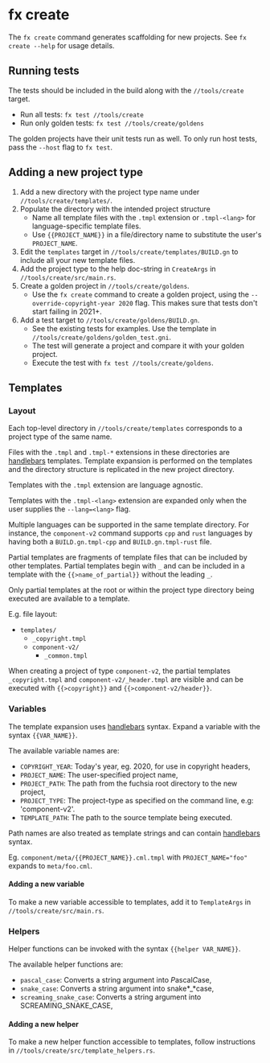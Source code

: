 # fx create

The `fx create` command generates scaffolding for new projects. See `fx create --help` for
usage details.

## Running tests

The tests should be included in the build along with the `//tools/create` target.

* Run all tests: `fx test //tools/create`
* Run only golden tests: `fx test //tools/create/goldens`

The golden projects have their unit tests run as well. To only run host tests,
pass the `--host` flag to `fx test`.

## Adding a new project type

1. Add a new directory with the project type name under `//tools/create/templates/`.
2. Populate the directory with the intended project structure
    * Name all template files with the `.tmpl` extension or `.tmpl-<lang>` for
      language-specific template files.
    * Use `{{PROJECT_NAME}}` in a file/directory name to substitute the user's `PROJECT_NAME`.
3. Edit the `templates` target in `//tools/create/templates/BUILD.gn` to include all your new
   template files.
4. Add the project type to the help doc-string in `CreateArgs` in `//tools/create/src/main.rs`.
5. Create a golden project in `//tools/create/goldens`.
    * Use the `fx create` command to create a golden project, using the `--override-copyright-year 2020`
      flag. This makes sure that tests don't start failing in 2021+.
6. Add a test target to `//tools/create/goldens/BUILD.gn`.
    * See the existing tests for examples. Use the template in `//tools/create/goldens/golden_test.gni`.
    * The test will generate a project and compare it with your golden project.
    * Execute the test with `fx test //tools/create/goldens`.

## Templates

### Layout

Each top-level directory in `//tools/create/templates` corresponds to a project type
of the same name.

Files with the `.tmpl` and `.tmpl-*` extensions in these directories are [handlebars] templates.
Template expansion is performed on the templates and the directory structure is replicated in
the new project directory.

Templates with the `.tmpl` extension are language agnostic.

Templates with the `.tmpl-<lang>` extension are expanded only when the user supplies the
`--lang=<lang>` flag.

Multiple languages can be supported in the same template directory. For instance, the
`component-v2` command supports `cpp` and `rust` languages by having both a `BUILD.gn.tmpl-cpp`
and `BUILD.gn.tmpl-rust` file.

Partial templates are fragments of template files that can be included by other templates.
Partial templates begin with `_` and can be included in a template with the `{{>name_of_partial}}`
without the leading `_`.

Only partial templates at the root or within the project type directory being executed are
available to a template.

E.g. file layout:

* `templates/`
  - `_copyright.tmpl`
  - `component-v2/`
    * `_common.tmpl`

When creating a project of type `component-v2`, the partial templates `_copyright.tmpl` and
`component-v2/_header.tmpl` are visible and can be executed with `{{>copyright}}` and
`{{>component-v2/header}}`.

### Variables

The template expansion uses [handlebars] syntax. Expand a variable with the syntax `{{VAR_NAME}}`.

The available variable names are:

* `COPYRIGHT_YEAR`: Today's year, eg. 2020, for use in copyright headers,
* `PROJECT_NAME`: The user-specified project name,
* `PROJECT_PATH`: The path from the fuchsia root directory to the new project,
* `PROJECT_TYPE`: The project-type as specified on the command line, e.g: 'component-v2'.
* `TEMPLATE_PATH`: The path to the source template being executed.

Path names are also treated as template strings and can contain [handlebars] syntax.

Eg. `component/meta/{{PROJECT_NAME}}.cml.tmpl` with `PROJECT_NAME="foo"` expands to `meta/foo.cml`.

#### Adding a new variable

To make a new variable accessible to templates, add it to `TemplateArgs` in
`//tools/create/src/main.rs`.

### Helpers

Helper functions can be invoked with the syntax `{{helper VAR_NAME}}`.

The available helper functions are:

* `pascal_case`: Converts a string argument into *P*ascal*C*ase,
* `snake_case`: Converts a string argument into snake*_*case,
* `screaming_snake_case`: Converts a string argument into SCREAMING_SNAKE_CASE,

#### Adding a new helper

To make a new helper function accessible to templates, follow instructions in
`//tools/create/src/template_helpers.rs`.

[handlebars]: https://docs.rs/handlebars
